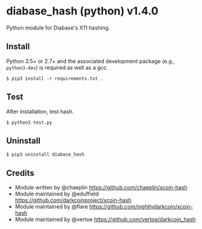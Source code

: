 diabase_hash (python) v1.4.0
===========================

Python module for Diabase's X11 hashing.


Install
-------

Python 3.5+ or 2.7+ and the associated development package (e.g., `python3-dev`) is required as well as a gcc.

    $ pip3 install -r requirements.txt .

Test
-------

After installation, test hash.

    $ python3 test.py

Uninstall
-------
    $ pip3 uninstall diabase_hash

Credits
-------

* Module written by @chaeplin https://github.com/chaeplin/xcoin-hash
* Module maintained by @eduffield https://github.com/darkcoinproject/xcoin-hash
* Module maintained by @flare https://github.com/nightlydarkcoin/xcoin-hash
* Module maintained by @vertoe https://github.com/vertoe/darkcoin_hash
